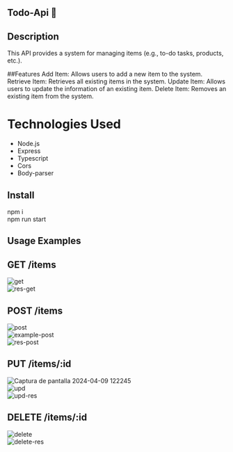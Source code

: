 ## Todo-Api 📎

## Description 
This API provides a system for managing items (e.g., to-do tasks, products, etc.).

##Features
Add Item: Allows users to add a new item to the system.
Retrieve Item: Retrieves all existing items in the system.
Update Item: Allows users to update the information of an existing item.
Delete Item: Removes an existing item from the system.

# Technologies Used
<ul>
  <li>Node.js</li> 
  <li>Express</li>
  <li>Typescript</li>
  <li>Cors</li>
  <li>Body-parser</li>
</ul>

## Install
npm i
<br>
npm run start

## Usage Examples
## GET /items

![get](https://github.com/nicod12/todo-api-crud/assets/85652867/e24f2470-e670-4378-b4cc-db58124c1b60)
<br>
![res-get](https://github.com/nicod12/todo-api-crud/assets/85652867/29dd1316-40fe-4c9c-96cd-3178bcd724d3)

## POST /items

![post](https://github.com/nicod12/blog-app/assets/85652867/59b40a7a-8ec1-42c8-bec3-120569061a58)
<br>
![example-post](https://github.com/nicod12/blog-app/assets/85652867/224634ae-0af0-4efe-b3ef-d31826ce0656)
<br>
![res-post](https://github.com/nicod12/blog-app/assets/85652867/2328fd56-17fa-42be-8d85-9d8b1fb94c5f)

## PUT /items/:id

![Captura de pantalla 2024-04-09 122245](https://github.com/nicod12/blog-app/assets/85652867/a13f11aa-f0d2-405c-8ed8-ee7d68610275)
<br>
![upd](https://github.com/nicod12/blog-app/assets/85652867/49249397-e45a-40fe-b3b1-3fa39df331d7)
<br>
![upd-res](https://github.com/nicod12/blog-app/assets/85652867/87bbdd0c-b597-4694-a9cd-85717dddf391)


## DELETE /items/:id
![delete](https://github.com/nicod12/blog-app/assets/85652867/57fdb25f-ec92-4e64-bf4c-2d5ae49b9c64)
<br>
![delete-res](https://github.com/nicod12/blog-app/assets/85652867/8bb5543c-eec2-49f5-be0e-fbcd9314cc50)
